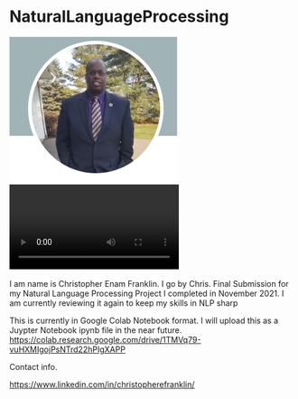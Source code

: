 # NaturalLanguageProcessing
![](images/ChrisProfile2.PNG)
![](images/testvideo.mp4)



I am name is Christopher Enam Franklin. I go by Chris.
Final Submission for my Natural Language Processing Project I completed in November 2021. I am currently reviewing it again to keep my skills in NLP sharp

This is currently in Google Colab Notebook format. I will upload this as a Juypter Notebook ipynb file in the near future.
https://colab.research.google.com/drive/1TMVq79-vuHXMIgojPsNTrd22hPIgXAPP

Contact info.

https://www.linkedin.com/in/christopherefranklin/
![]()
